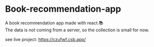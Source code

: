 # Book-recommendation-app
  
A book recommendation app made with react.📚  
The data is not coming from a server, so the collection is small for now.  
  
see live project: https://czufwf.csb.app/
